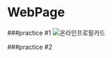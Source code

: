 # WebPage

###practice #1
![온라인프로필카드](https://user-images.githubusercontent.com/88649457/147885371-201036cd-534c-43d9-8024-4723fe343545.gif)

###practice #2

